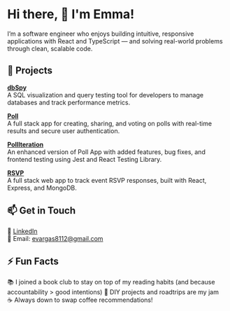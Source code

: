 # Hi there, 👋 I'm Emma!

I’m a software engineer who enjoys building intuitive, responsive applications with React and TypeScript — and solving real-world problems through clean, scalable code.

## 🚧 Projects

**[dbSpy](https://github.com/emma-vargas/dbSpy)**  
A SQL visualization and query testing tool for developers to manage databases and track performance metrics.

**[Poll](https://github.com/emma-vargas/Poll-Sharks)**  
A full stack app for creating, sharing, and voting on polls with real-time results and secure user authentication.

**[PollIteration](https://github.com/emma-vargas/Dangerous-Noodle-Cosmo/Cosmopolliton)**  
An enhanced version of Poll App with added features, bug fixes, and frontend testing using Jest and React Testing Library.

**[RSVP](https://github.com/emma-vargas/my-rsvp-app)**  
A full stack web app to track event RSVP responses, built with React, Express, and MongoDB.

## 📫 Get in Touch

🔗 [LinkedIn](https://www.linkedin.com/in/emmavargas/)  
📧 Email: evargas8112@gmail.com  

## ⚡ Fun Facts

📚 I joined a book club to stay on top of my reading habits (and because accountability > good intentions)
🧩 DIY projects and roadtrips are my jam  
☕ Always down to swap coffee recommendations!
